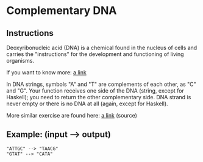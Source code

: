 # Complementary DNA

## Instructions

Deoxyribonucleic acid (DNA) is a chemical found in the nucleus of cells and carries the "instructions" for the development and functioning of living organisms.

If you want to know more: [a link](http://en.wikipedia.org/wiki/DNA)

In DNA strings, symbols "A" and "T" are complements of each other, as "C" and "G". Your function receives one side of the DNA (string, except for Haskell); you need to return the other complementary side. DNA strand is never empty or there is no DNA at all (again, except for Haskell).

More similar exercise are found here: [a link](http://rosalind.info/problems/list-view/) (source)

## Example: (input --> output)
```
"ATTGC" --> "TAACG"
"GTAT" --> "CATA"
```